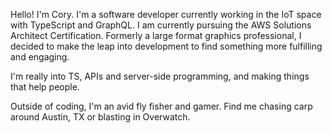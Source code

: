 Hello! I'm Cory. I'm a software developer currently working in the IoT space with TypeScript and  GraphQL. I am currently pursuing the AWS Solutions Architect Certification. Formerly a large format graphics professional, I decided to make the leap into development to find something more fulfilling and engaging.

I'm really into TS, APIs and server-side programming, and making things that help people.

Outside of coding, I'm an avid fly fisher and gamer. Find me chasing carp around Austin, TX or blasting in Overwatch.

<!---
uncommon-carp/uncommon-carp is a ✨ special ✨ repository because its `README.md` (this file) appears on your GitHub profile.
You can click the Preview link to take a look at your changes.
--->
